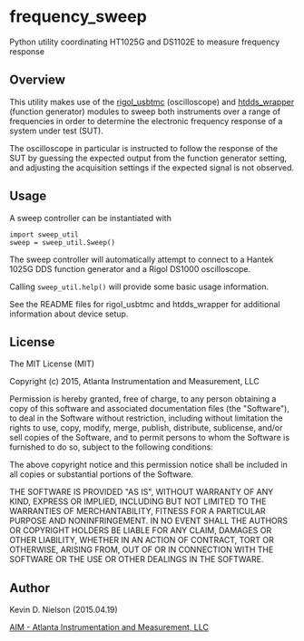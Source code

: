 # frequency_sweep
Python utility coordinating HT1025G and DS1102E to measure frequency
response

## Overview
This utility makes use of the
[rigol_usbtmc](https://github.com/AIMAtlanta/Rigol_USBTMC)
(oscilloscope) and
[htdds_wrapper](https://github.com/AIMAtlanta/Hantek_1025G)
(function generator) modules to sweep both instruments over a range of
frequencies in order to determine the electronic frequency response of
a system under test (SUT).

The oscilloscope in particular is instructed to follow the response of
the SUT by guessing the expected output from the function generator
setting, and adjusting the acquisition settings if the expected signal
is not observed.

## Usage
A sweep controller can be instantiated with

    import sweep_util
    sweep = sweep_util.Sweep()

The sweep controller will automatically attempt to connect to a Hantek
1025G DDS function generator and a Rigol DS1000 oscilloscope.

Calling `sweep_util.help()` will provide some basic usage information.

See the README files for rigol_usbtmc and htdds_wrapper for additional
information about device setup.

## License
The MIT License (MIT)

Copyright (c) 2015, Atlanta Instrumentation and Measurement, LLC

Permission is hereby granted, free of charge, to any person obtaining a
copy of this software and associated documentation files (the
"Software"), to deal in the Software without restriction, including
without limitation the rights to use, copy, modify, merge, publish,
distribute, sublicense, and/or sell copies of the Software, and to
permit persons to whom the Software is furnished to do so, subject to the
following conditions:

The above copyright notice and this permission notice shall be included
in all copies or substantial portions of the Software.

THE SOFTWARE IS PROVIDED "AS IS", WITHOUT WARRANTY OF ANY KIND, EXPRESS
OR IMPLIED, INCLUDING BUT NOT LIMITED TO THE WARRANTIES OF
MERCHANTABILITY, FITNESS FOR A PARTICULAR PURPOSE AND NONINFRINGEMENT.
IN NO EVENT SHALL THE AUTHORS OR COPYRIGHT HOLDERS BE LIABLE FOR ANY
CLAIM, DAMAGES OR OTHER LIABILITY, WHETHER IN AN ACTION OF CONTRACT,
TORT OR OTHERWISE, ARISING FROM, OUT OF OR IN CONNECTION WITH THE
SOFTWARE OR THE USE OR OTHER DEALINGS IN THE SOFTWARE.

## Author
Kevin D. Nielson (2015.04.19)

[AIM - Atlanta Instrumentation and Measurement, LLC](www.aimatlanta.com)

